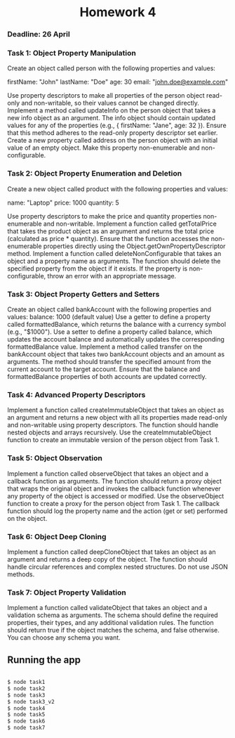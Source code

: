 # <div align="center">Homework 4</div>
### Deadline: 26 April
### Task 1: Object Property Manipulation
Create an object called person with the following properties and values:

firstName: "John"
lastName: "Doe"
age: 30
email: "john.doe@example.com"

Use property descriptors to make all properties of the person object read-only and non-writable, so their values cannot be changed directly.
Implement a method called updateInfo on the person object that takes a new info object as an argument. The info object should contain updated values for any of the properties (e.g., { firstName: "Jane", age: 32 }). Ensure that this method adheres to the read-only property descriptor set earlier.
Create a new property called address on the person object with an initial value of an empty object. Make this property non-enumerable and non-configurable.

### Task 2: Object Property Enumeration and Deletion
Create a new object called product with the following properties and values:

name: "Laptop"
price: 1000
quantity: 5

Use property descriptors to make the price and quantity properties non-enumerable and non-writable.
Implement a function called getTotalPrice that takes the product object as an argument and returns the total price (calculated as price * quantity). Ensure that the function accesses the non-enumerable properties directly using the Object.getOwnPropertyDescriptor method.
Implement a function called deleteNonConfigurable that takes an object and a property name as arguments. The function should delete the specified property from the object if it exists. If the property is non-configurable, throw an error with an appropriate message.

### Task 3: Object Property Getters and Setters
Create an object called bankAccount with the following properties and values:
balance: 1000 (default value)
Use a getter to define a property called formattedBalance, which returns the balance with a currency symbol (e.g., "$1000").
Use a setter to define a property called balance, which updates the account balance and automatically updates the corresponding formattedBalance value.
Implement a method called transfer on the bankAccount object that takes two bankAccount objects and an amount as arguments. The method should transfer the specified amount from the current account to the target account. Ensure that the balance and formattedBalance properties of both accounts are updated correctly.

### Task 4: Advanced Property Descriptors
Implement a function called createImmutableObject that takes an object as an argument and returns a new object with all its properties made read-only and non-writable using property descriptors. The function should handle nested objects and arrays recursively.
Use the createImmutableObject function to create an immutable version of the person object from Task 1.

### Task 5: Object Observation
Implement a function called observeObject that takes an object and a callback function as arguments. The function should return a proxy object that wraps the original object and invokes the callback function whenever any property of the object is accessed or modified.
Use the observeObject function to create a proxy for the person object from Task 1. The callback function should log the property name and the action (get or set) performed on the object.

### Task 6: Object Deep Cloning
Implement a function called deepCloneObject that takes an object as an argument and returns a deep copy of the object. The function should handle circular references and complex nested structures. Do not use JSON methods.

### Task 7: Object Property Validation
Implement a function called validateObject that takes an object and a validation schema as arguments. The schema should define the required properties, their types, and any additional validation rules. The function should return true if the object matches the schema, and false otherwise. You can choose any schema you want.

## Running the app

```bash

$ node task1
$ node task2
$ node task3
$ node task3_v2
$ node task4
$ node task5
$ node task6
$ node task7

```